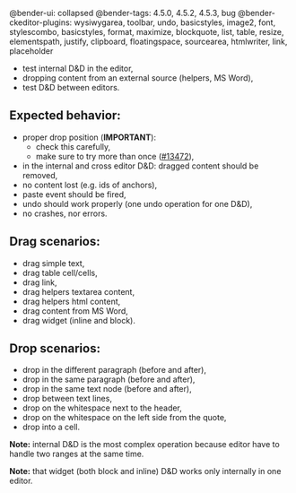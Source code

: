 @bender-ui: collapsed
@bender-tags: 4.5.0, 4.5.2, 4.5.3, bug
@bender-ckeditor-plugins: wysiwygarea, toolbar, undo, basicstyles, image2, font, stylescombo, basicstyles, format, maximize, blockquote, list, table, resize, elementspath, justify, clipboard, floatingspace, sourcearea, htmlwriter, link, placeholder

 * test internal D&amp;D in the editor,
 * dropping content from an external source (helpers, MS Word),
 * test D&amp;D between editors.

Expected behavior:
------------------
 * proper drop position (**IMPORTANT**):
   * check this carefully,
   * make sure to try more than once ([#13472](https://dev.ckeditor.com/ticket/13472)),
 * in the internal and cross editor D&D: dragged content should be removed,
 * no content lost (e.g. ids of anchors),
 * paste event should be fired,
 * undo should work properly (one undo operation for one D&D),
 * no crashes, nor errors.

Drag scenarios:
---------------
 * drag simple text,
 * drag table cell/cells,
 * drag link,
 * drag helpers textarea content,
 * drag helpers html content,
 * drag content from MS Word,
 * drag widget (inline and block).

Drop scenarios:
---------------
 * drop in the different paragraph (before and after),
 * drop in the same paragraph (before and after),
 * drop in the same text node (before and after),
 * drop between text lines,
 * drop on the whitespace next to the header,
 * drop on the whitespace on the left side from the quote,
 * drop into a cell.

**Note:** internal D&amp;D is the most complex operation because editor have to handle two ranges at the same time.

**Note:** that widget (both block and inline) D&amp;D works only internally in one editor.
